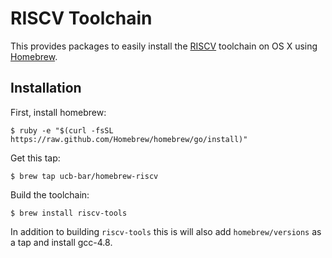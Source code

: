 RISCV Toolchain
===============

This provides packages to easily install the [RISCV](riscv.org) toolchain on OS X using [Homebrew](brew.sh).


Installation
------------

First, install homebrew:

    $ ruby -e "$(curl -fsSL https://raw.github.com/Homebrew/homebrew/go/install)"

Get this tap:

    $ brew tap ucb-bar/homebrew-riscv

Build the toolchain:

    $ brew install riscv-tools

In addition to building `riscv-tools` this is will also add `homebrew/versions` as a tap and install gcc-4.8.
